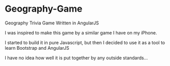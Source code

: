 # Geography-Game
Geography Trivia Game Written in AngularJS

I was inspired to make this game by a similar game I have on my iPhone.  

I started to build it in pure Javascript, but then I decided to use it as a tool to learn Bootstrap and AngularJS

I have no idea how well it is put together by any outside standards...
